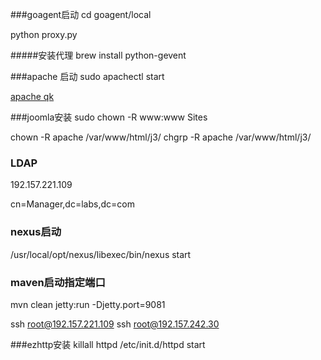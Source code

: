 ###goagent启动
cd goagent/local 

python proxy.py

#####安装代理
brew install python-gevent

###apache 启动
sudo apachectl start

[apache qk](http://127.0.0.1/~qk/)

###joomla安装
sudo chown -R www:www Sites

chown -R apache /var/www/html/j3/
chgrp -R apache /var/www/html/j3/


### LDAP
192.157.221.109

cn=Manager,dc=labs,dc=com

### nexus启动
/usr/local/opt/nexus/libexec/bin/nexus start

### maven启动指定端口
mvn clean jetty:run -Djetty.port=9081 


ssh root@192.157.221.109
ssh root@192.157.242.30

###ezhttp安装
killall httpd /etc/init.d/httpd start





